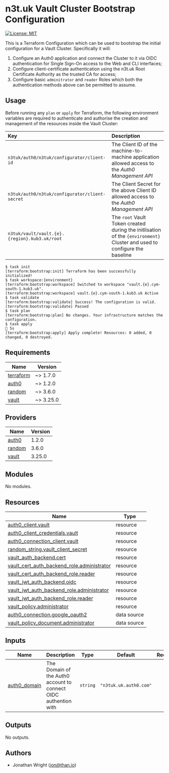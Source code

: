 # n3t.uk Vault Cluster Bootstrap Configuration

[![License: MIT](https://img.shields.io/badge/License-MIT-yellow.svg)](https://opensource.org/licenses/MIT)

This is a Terraform Configuration which can be used to bootstrap the initial
configuration for a Vault Cluster. Specifically it will:

1. Configure an Auth0 application and connect the Cluster to it via OIDC
   authentication for Single Sign-On access to the Web and CLI interfaces;
1. Configure client-certificate authentication using the n3t.uk Root Certificate
   Authority as the trusted CA for access;
1. Configure basic `adminitrator` and `reader` Roles which both the
   authentication methods above can be permitted to assume.

## Usage

Before running any `plan` or `apply` for Terraform, the following environment
variables are required to authenticate and authorise the creation and management
of the resources inside the Vault Cluster:

| Key                                            | Description                                                                                                              |
| :--------------------------------------------- | :----------------------------------------------------------------------------------------------------------------------- |
| `n3tuk/auth0/n3tuk/configurator/client-id`     | The Client ID of the machine-to-machine application allowed access to the _Auth0 Management API_                         |
| `n3tuk/auth0/n3tuk/configurator/client-secret` | The Client Secret for the above Client ID allowed access to the _Auth0 Management API_                                   |
| `n3tuk/vault/vault.{e}.{region}.kub3.uk/root`  | The `root` Vault Token created during the initlisation of the `{environment}` Cluster and used to configure the baseline |

```console
$ task init
[terraform:bootstrap:init] Terraform has been successfully initialized!
$ task workspace:{environment}
[terraform:bootstrap:workspace] Switched to workspace "vault.{e}.cym-south-1.kub3.uk".
[terraform:bootstrap:workspace] vault.{e}.cym-south-1.kub3.uk Active
$ task validate
[terraform:bootstrap:validate] Success! The configuration is valid.
[terraform:bootstrap:validate] Passed
$ task plan
[terraform:bootstrap:plan] No changes. Your infrastructure matches the configuration.
$ task apply                                                                                 5s
[terraform:bootstrap:apply] Apply complete! Resources: 0 added, 0 changed, 0 destroyed.
```

<!-- terraform-docs-start -->
<!-- prettier-ignore-start -->

## Requirements

| Name | Version |
|------|---------|
| <a name="requirement_terraform"></a> [terraform](#requirement\_terraform) | ~> 1.7.0 |
| <a name="requirement_auth0"></a> [auth0](#requirement\_auth0) | ~> 1.2.0 |
| <a name="requirement_random"></a> [random](#requirement\_random) | ~> 3.6.0 |
| <a name="requirement_vault"></a> [vault](#requirement\_vault) | ~> 3.25.0 |

## Providers

| Name | Version |
|------|---------|
| <a name="provider_auth0"></a> [auth0](#provider\_auth0) | 1.2.0 |
| <a name="provider_random"></a> [random](#provider\_random) | 3.6.0 |
| <a name="provider_vault"></a> [vault](#provider\_vault) | 3.25.0 |

## Modules

No modules.

## Resources

| Name | Type |
|------|------|
| [auth0_client.vault](https://registry.terraform.io/providers/auth0/auth0/latest/docs/resources/client) | resource |
| [auth0_client_credentials.vault](https://registry.terraform.io/providers/auth0/auth0/latest/docs/resources/client_credentials) | resource |
| [auth0_connection_client.vault](https://registry.terraform.io/providers/auth0/auth0/latest/docs/resources/connection_client) | resource |
| [random_string.vault_client_secret](https://registry.terraform.io/providers/hashicorp/random/latest/docs/resources/string) | resource |
| [vault_auth_backend.cert](https://registry.terraform.io/providers/hashicorp/vault/latest/docs/resources/auth_backend) | resource |
| [vault_cert_auth_backend_role.administrator](https://registry.terraform.io/providers/hashicorp/vault/latest/docs/resources/cert_auth_backend_role) | resource |
| [vault_cert_auth_backend_role.reader](https://registry.terraform.io/providers/hashicorp/vault/latest/docs/resources/cert_auth_backend_role) | resource |
| [vault_jwt_auth_backend.oidc](https://registry.terraform.io/providers/hashicorp/vault/latest/docs/resources/jwt_auth_backend) | resource |
| [vault_jwt_auth_backend_role.administrator](https://registry.terraform.io/providers/hashicorp/vault/latest/docs/resources/jwt_auth_backend_role) | resource |
| [vault_jwt_auth_backend_role.reader](https://registry.terraform.io/providers/hashicorp/vault/latest/docs/resources/jwt_auth_backend_role) | resource |
| [vault_policy.administrator](https://registry.terraform.io/providers/hashicorp/vault/latest/docs/resources/policy) | resource |
| [auth0_connection.google_oauth2](https://registry.terraform.io/providers/auth0/auth0/latest/docs/data-sources/connection) | data source |
| [vault_policy_document.administrator](https://registry.terraform.io/providers/hashicorp/vault/latest/docs/data-sources/policy_document) | data source |

## Inputs

| Name | Description | Type | Default | Required |
|------|-------------|------|---------|:--------:|
| <a name="input_auth0_domain"></a> [auth0\_domain](#input\_auth0\_domain) | The Domain of the Auth0 account to connect OIDC authention with | `string` | `"n3tuk.uk.auth0.com"` | no |

## Outputs

No outputs.

<!-- prettier-ignore-end -->
<!-- terraform-docs-end -->

## Authors

- Jonathan Wright (<jon@than.io>)
